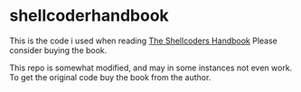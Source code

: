 shellcoderhandbook
==================

This is the code i used when reading [The Shellcoders Handbook](https://www.amazon.com/Shellcoders-Handbook-Discovering-Exploiting-Security/dp/047008023X)
Please consider buying the book.

This repo is somewhat modified, and may in some instances not even work.
To get the original code buy the book from the author.

